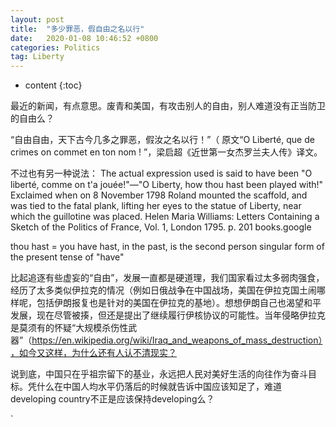 ```yaml
---
layout: post
title:  "多少罪恶，假自由之名以行"
date:   2020-01-08 10:46:52 +0800
categories: Politics
tag: Liberty
---
```


* content
{:toc}

最近的新闻，有点意思。废青和美国，有攻击别人的自由，别人难道没有正当防卫的自由么？

“自由自由，天下古今几多之罪恶，假汝之名以行！”（ 原文“O Liberté, que de crimes on commet en ton nom ! ”，梁启超《近世第一女杰罗兰夫人传》译文。

不过也有另一种说法：
The actual expression used is said to have been "O liberté, comme on t'a jouée!"—"O Liberty, how thou hast been played with!" Exclaimed when on 8 November 1798 Roland mounted the scaffold, and was tied to the fatal plank, lifting her eyes to the statue of Liberty, near which the guillotine was placed. Helen Maria Williams: Letters Containing a Sketch of the Politics of France, Vol. 1, London 1795. p. 201 books.google

thou hast = you have
hast, in the past, is the second person singular form of the present tense of "have"

比起追逐有些虚妄的“自由”，发展一直都是硬道理，我们国家看过太多弱肉强食，经历了太多类似伊拉克的情况（例如日俄战争在中国战场，美国在伊拉克国土闹哪样呢，包括伊朗报复也是针对的美国在伊拉克的基地）。想想伊朗自己也渴望和平发展，现在尽管被揍，但还是提出了继续履行伊核协议的可能性。当年侵略伊拉克是莫须有的怀疑“大规模杀伤性武器”（https://en.wikipedia.org/wiki/Iraq_and_weapons_of_mass_destruction），如今又这样，为什么还有人认不清现实？

说到底，中国只在乎祖宗留下的基业，永远把人民对美好生活的向往作为奋斗目标。凭什么在中国人均水平仍落后的时候就告诉中国应该知足了，难道developing country不正是应该保持developing么？


[jekyll]:      http://jekyllrb.com
[jekyll-gh]:   https://github.com/jekyll/jekyll
[jekyll-help]: https://github.com/jekyll/jekyll-help
`
